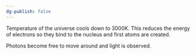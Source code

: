 ```yaml
---
dg-publish: false
---
```

Temperature of the universe cools down to 3000K. This reduces the energy of electrons so they bind to the nucleus and first atoms are created. 

Photons become free to move around and light is observed.  

